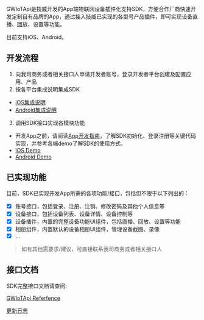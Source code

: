 GWIoTApi是技威开发的App端物联网设备插件化支持SDK，方便合作厂商快速开发定制自有品牌的App，通过接入技威已实现的各型号产品插件，即可实现设备直播、回放、设置等功能。

目前支持iOS、Android。

## 开发流程
1. 向我司商务或者相关接口人申请开发者账号，登录开发者平台创建及配置应用、产品
2. 按各平台集成说明集成SDK
- [iOS集成说明](ios/README.md)
- [Android集成说明](android/README.md)
3. 调用SDK接口实现各模块功能
- 开发App之前，请阅读[App开发指南](docs/app_develop_guide.md)，了解SDK初始化、登录注册等关键代码实现，并参考各端demo了解SDK的使用方式。
- [iOS Demo](ios/demo)
- [Android Demo](android/demo)

## 已实现功能
目前，SDK已实现开发App所需的各项功能/接口，包括但不限于以下列出的：
- [x] 账号接口，包括登录、注册、注销、修改密码及其他个人信息等
- [x] 设备接口，包括设备列表、设备详情、设备控制等
- [x] 设备插件，内置的完整设备功能UI组件，包括直播、回放、设置等功能
- [x] 相册组件，内置默认的设备相册UI组件，管理设备截图、录像
- [x] ...
> 如有其他需要求/建议，可直接联系我司商务或者相关接口人

## 接口文档
SDK完整接口文档请查阅:

[GWIoTApi Referfence](https://reoqoo.github.io/gwiotapi/api/-g-w-io-t-api/com.gw.gwiotapi/-g-w-io-t/index.html)

[更新日志](docs/api_change_log.md)
